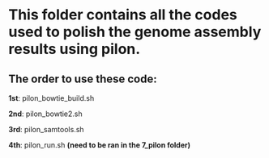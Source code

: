 # This folder contains all the codes used to polish the genome assembly results using pilon.

## The order to use these code:

**1st**: pilon_bowtie_build.sh

**2nd**: pilon_bowtie2.sh

**3rd**: pilon_samtools.sh

**4th**: pilon_run.sh    **(need to be ran in the 7_pilon folder)**

